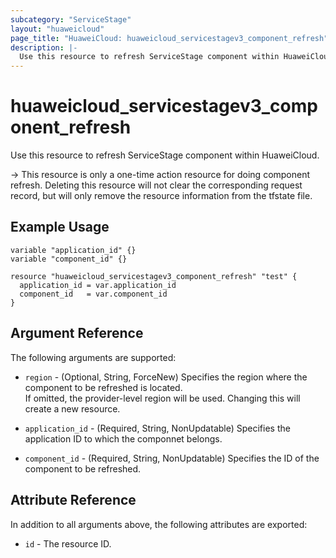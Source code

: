 ```yaml
---
subcategory: "ServiceStage"
layout: "huaweicloud"
page_title: "HuaweiCloud: huaweicloud_servicestagev3_component_refresh"
description: |-
  Use this resource to refresh ServiceStage component within HuaweiCloud.
---
```


# huaweicloud_servicestagev3_component_refresh

Use this resource to refresh ServiceStage component within HuaweiCloud.

-> This resource is only a one-time action resource for doing component refresh. Deleting this resource will not clear
   the corresponding request record, but will only remove the resource information from the tfstate file.

## Example Usage

```hcl
variable "application_id" {}
variable "component_id" {}

resource "huaweicloud_servicestagev3_component_refresh" "test" {
  application_id = var.application_id
  component_id   = var.component_id
}
```

## Argument Reference

The following arguments are supported:

* `region` - (Optional, String, ForceNew) Specifies the region where the component to be refreshed is located.  
  If omitted, the provider-level region will be used.
  Changing this will create a new resource.

* `application_id` - (Required, String, NonUpdatable) Specifies the application ID to which the componnet belongs.  

* `component_id` - (Required, String, NonUpdatable) Specifies the ID of the component to be refreshed.  

## Attribute Reference

In addition to all arguments above, the following attributes are exported:

* `id` - The resource ID.
